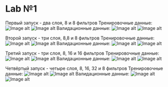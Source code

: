 # Lab №1


Первый запуск - два слоя, 8 и 8 фильтров
Тренировочные данные:
![Image alt](https://github.com/DmitryLemon/SMOMI/blob/lab1/Lab1/Graphics/NN-8-8-train-acc.png)
![Image alt](https://github.com/DmitryLemon/SMOMI/blob/lab1/Lab1/Graphics/NN-8-8-train-loss.png)
Валидационные данные:
![Image alt](https://github.com/DmitryLemon/SMOMI/blob/lab1/Lab1/Graphics/NN-8-8-val-acc.png)
![Image alt](https://github.com/DmitryLemon/SMOMI/blob/lab1/Lab1/Graphics/NN-8-8-val-loss.png)


Второй запуск - три слоя, 8,8 и 8 фильтров
Тренировочные данные:
![Image alt](https://github.com/DmitryLemon/SMOMI/blob/lab1/Lab1/Graphics/NN-8-8-8-train-acc.png)
![Image alt](https://github.com/DmitryLemon/SMOMI/blob/lab1/Lab1/Graphics/NN-8-8-8-train-loss.png)
Валидационные данные:
![Image alt](https://github.com/DmitryLemon/SMOMI/blob/lab1/Lab1/Graphics/NN-8-8-8-val-acc.png)
![Image alt](https://github.com/DmitryLemon/SMOMI/blob/lab1/Lab1/Graphics/NN-8-8-8-val-loss.png)


Третий запуск - три слоя, 8, 16 и 16 фильтров
Тренировочные данные:
![Image alt](https://github.com/DmitryLemon/SMOMI/blob/lab1/Lab1/Graphics/NN-8-16-16-train-acc.png)
![Image alt](https://github.com/DmitryLemon/SMOMI/blob/lab1/Lab1/Graphics/NN-8-16-16-train-loss.png)
Валидационные данные:
![Image alt](https://github.com/DmitryLemon/SMOMI/blob/lab1/Lab1/Graphics/NN-8-16-16-val-acc.png)
![Image alt](https://github.com/DmitryLemon/SMOMI/blob/lab1/Lab1/Graphics/NN-8-16-16-val-loss.png)


Четвёртый запуск - четыре слоя, 8, 16, 32 и 8 фильтров
Тренировочные данные:
![Image alt](https://github.com/DmitryLemon/SMOMI/blob/lab1/Lab1/Graphics/NN-8-16-32-8-train-acc.png)
![Image alt](https://github.com/DmitryLemon/SMOMI/blob/lab1/Lab1/Graphics/NN-8-16-32-8-train-loss.png)
Валидационные данные:
![Image alt](https://github.com/DmitryLemon/SMOMI/blob/lab1/Lab1/Graphics/NN-8-16-32-8-val-acc.png)
![Image alt](https://github.com/DmitryLemon/SMOMI/blob/lab1/Lab1/Graphics/NN-8-16-32-8-val-loss.png)
